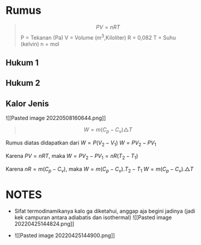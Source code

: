 # Rumus
>$$PV = nRT$$
> P = Tekanan (Pa)
> V = Volume ($m^{3}$,Kiloliter)
> R = 0,082
> T = Suhu (kelvin)
> n = mol 


## Hukum 1
> $$$$

## Hukum 2


## Kalor Jenis
![[Pasted image 20220508160644.png]]

> $$W =m(C_{p}-C_{v})\triangle T$$

Rumus diatas didapatkan dari
$W = P(V_{2}-V_{1})$
$W = PV_{2}-PV_{1}$

Karena $PV = nRT$, maka
$W = PV_{2}-PV_{1} = nR(T_{2}-T_{1})$

Karena $nR = m(C_{p}- C_{v})$, maka
$W = m(C_{p}- C_{v}) . T_{2}-T_{1}$
$W = m(C_{p}- C_{v}) . \triangle T$



# NOTES
- Sifat termodinamikanya kalo ga diketahui, anggap aja begini jadinya (jadi kek campuran antara adiabatis dan isothermal)
	![[Pasted image 20220425144824.png]]

- ![[Pasted image 20220425144900.png]]

